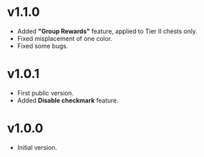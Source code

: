 # v1.1.0

* Added **"Group Rewards"** feature, applied to Tier II chests only.
* Fixed misplacement of one color.
* Fixed some bugs.

# v1.0.1

* First public version.
* Added **Disable checkmark** feature.

# v1.0.0

* Initial version.